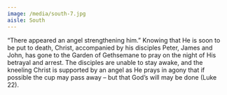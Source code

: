 ```yaml
---
image: /media/south-7.jpg
aisle: South
---
```

“There appeared an angel strengthening him.” Knowing that He is soon to be put to death, Christ, accompanied by his disciples Peter, James and John, has gone to the Garden of Gethsemane to pray on the night of His betrayal and arrest. The disciples are unable to stay awake, and the kneeling Christ is supported by an angel as He prays in agony that if possible the cup may pass away – but that God’s will may be done (Luke 22).
